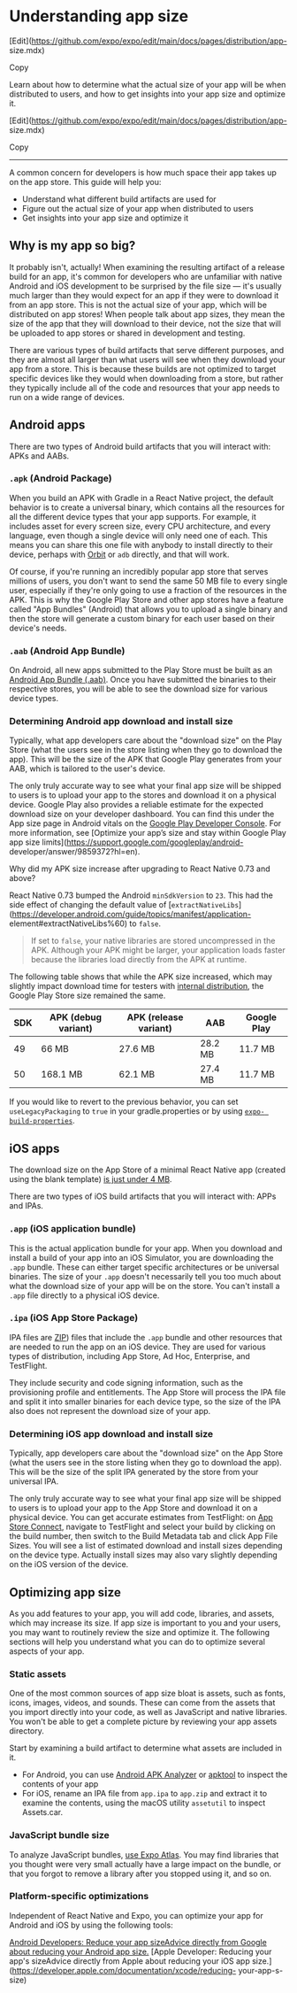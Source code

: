 # Understanding app size

[Edit](https://github.com/expo/expo/edit/main/docs/pages/distribution/app-
size.mdx)

Copy

Learn about how to determine what the actual size of your app will be when
distributed to users, and how to get insights into your app size and optimize
it.

[Edit](https://github.com/expo/expo/edit/main/docs/pages/distribution/app-
size.mdx)

Copy

* * *

A common concern for developers is how much space their app takes up on the
app store. This guide will help you:

  * Understand what different build artifacts are used for
  * Figure out the actual size of your app when distributed to users
  * Get insights into your app size and optimize it

## Why is my app so big?

It probably isn't, actually! When examining the resulting artifact of a
release build for an app, it's common for developers who are unfamiliar with
native Android and iOS development to be surprised by the file size — it's
usually much larger than they would expect for an app if they were to download
it from an app store. This is not the actual size of your app, which will be
distributed on app stores! When people talk about app sizes, they mean the
size of the app that they will download to their device, not the size that
will be uploaded to app stores or shared in development and testing.

There are various types of build artifacts that serve different purposes, and
they are almost all larger than what users will see when they download your
app from a store. This is because these builds are not optimized to target
specific devices like they would when downloading from a store, but rather
they typically include all of the code and resources that your app needs to
run on a wide range of devices.

## Android apps

There are two types of Android build artifacts that you will interact with:
APKs and AABs.

### `.apk` (Android Package)

When you build an APK with Gradle in a React Native project, the default
behavior is to create a universal binary, which contains all the resources for
all the different device types that your app supports. For example, it
includes asset for every screen size, every CPU architecture, and every
language, even though a single device will only need one of each. This means
you can share this one file with anybody to install directly to their device,
perhaps with [Orbit](https://expo.dev/orbit) or `adb` directly, and that will
work.

Of course, if you're running an incredibly popular app store that serves
millions of users, you don't want to send the same 50 MB file to every single
user, especially if they're only going to use a fraction of the resources in
the APK. This is why the Google Play Store and other app stores have a feature
called "App Bundles" (Android) that allows you to upload a single binary and
then the store will generate a custom binary for each user based on their
device's needs.

### `.aab` (Android App Bundle)

On Android, all new apps submitted to the Play Store must be built as an
[Android App Bundle
(.aab)](https://developer.android.com/platform/technology/app-bundle). Once
you have submitted the binaries to their respective stores, you will be able
to see the download size for various device types.

### Determining Android app download and install size

Typically, what app developers care about the "download size" on the Play
Store (what the users see in the store listing when they go to download the
app). This will be the size of the APK that Google Play generates from your
AAB, which is tailored to the user's device.

The only truly accurate way to see what your final app size will be shipped to
users is to upload your app to the stores and download it on a physical
device. Google Play also provides a reliable estimate for the expected
download size on your developer dashboard. You can find this under the App
size page in Android vitals on the [Google Play Developer
Console](https://play.google.com/console/). For more information, see
[Optimize your app’s size and stay within Google Play app size
limits](https://support.google.com/googleplay/android-
developer/answer/9859372?hl=en).

Why did my APK size increase after upgrading to React Native 0.73 and above?

React Native 0.73 bumped the Android `minSdkVersion` to `23`. This had the
side effect of changing the default value of
[`extractNativeLibs`](https://developer.android.com/guide/topics/manifest/application-
element#extractNativeLibs%60) to `false`.

> If set to `false`, your native libraries are stored uncompressed in the APK.
> Although your APK might be larger, your application loads faster because the
> libraries load directly from the APK at runtime.

The following table shows that while the APK size increased, which may
slightly impact download time for testers with [internal
distribution](/build/internal-distribution), the Google Play Store size
remained the same.

SDK| APK (debug variant)| APK (release variant)| AAB| Google Play  
---|---|---|---|---  
49| 66 MB| 27.6 MB| 28.2 MB| 11.7 MB  
50| 168.1 MB| 62.1 MB| 27.4 MB| 11.7 MB  
  
If you would like to revert to the previous behavior, you can set
`useLegacyPackaging` to `true` in your gradle.properties or by using [`expo-
build-properties`](/versions/latest/sdk/build-properties).

## iOS apps

The download size on the App Store of a minimal React Native app (created
using the blank template) [is just under 4
MB](https://x.com/aleqsio/status/1844045829973344457).

There are two types of iOS build artifacts that you will interact with: APPs
and IPAs.

### `.app` (iOS application bundle)

This is the actual application bundle for your app. When you download and
install a build of your app into an iOS Simulator, you are downloading the
`.app` bundle. These can either target specific architectures or be universal
binaries. The size of your `.app` doesn't necessarily tell you too much about
what the download size of your app will be on the store. You can't install a
`.app` file directly to a physical iOS device.

### `.ipa` (iOS App Store Package)

IPA files are [ZIP](https://en.wikipedia.org/wiki/ZIP)) files that include the
`.app` bundle and other resources that are needed to run the app on an iOS
device. They are used for various types of distribution, including App Store,
Ad Hoc, Enterprise, and TestFlight.

They include security and code signing information, such as the provisioning
profile and entitlements. The App Store will process the IPA file and split it
into smaller binaries for each device type, so the size of the IPA also does
not represent the download size of your app.

### Determining iOS app download and install size

Typically, app developers care about the "download size" on the App Store
(what the users see in the store listing when they go to download the app).
This will be the size of the split IPA generated by the store from your
universal IPA.

The only truly accurate way to see what your final app size will be shipped to
users is to upload your app to the App Store and download it on a physical
device. You can get accurate estimates from TestFlight: on [App Store
Connect](https://appstoreconnect.apple.com/), navigate to TestFlight and
select your build by clicking on the build number, then switch to the Build
Metadata tab and click App File Sizes. You will see a list of estimated
download and install sizes depending on the device type. Actually install
sizes may also vary slightly depending on the iOS version of the device.

## Optimizing app size

As you add features to your app, you will add code, libraries, and assets,
which may increase its size. If app size is important to you and your users,
you may want to routinely review the size and optimize it. The following
sections will help you understand what you can do to optimize several aspects
of your app.

### Static assets

One of the most common sources of app size bloat is assets, such as fonts,
icons, images, videos, and sounds. These can come from the assets that you
import directly into your code, as well as JavaScript and native libraries.
You won't be able to get a complete picture by reviewing your app assets
directory.

Start by examining a build artifact to determine what assets are included in
it.

  * For Android, you can use [Android APK Analyzer](https://developer.android.com/studio/debug/apk-analyzer) or [apktool](https://apktool.org/) to inspect the contents of your app
  * For iOS, rename an IPA file from `app.ipa` to `app.zip` and extract it to examine the contents, using the macOS utility `assetutil` to inspect Assets.car.

### JavaScript bundle size

To analyze JavaScript bundles, [use Expo Atlas](/guides/analyzing-bundles).
You may find libraries that you thought were very small actually have a large
impact on the bundle, or that you forgot to remove a library after you stopped
using it, and so on.

### Platform-specific optimizations

Independent of React Native and Expo, you can optimize your app for Android
and iOS by using the following tools:

[Android Developers: Reduce your app sizeAdvice directly from Google about
reducing your Android app
size.](https://developer.android.com/topic/performance/reduce-apk-size) [Apple
Developer: Reducing your app's sizeAdvice directly from Apple about reducing
your iOS app size.](https://developer.apple.com/documentation/xcode/reducing-
your-app-s-size)

